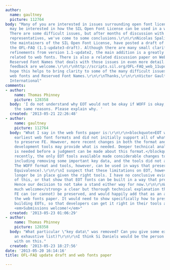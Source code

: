 ```yaml
---
author:
  name: gaultney
  picture: 112764
body: "Many of you are interested in issues surrounding open font licensing, so you
  may be interested in how the SIL Open Font License can be used in a web fonts world.
  There are some difficult issues, but after months of discussion with various industry
  representatives, we've come to some conclusions.\r\n\r\nNicolas Spalinger and I,
  the maintainers of the SIL Open Font License, have posted a draft of an update to
  the OFL-FAQ (1.1-update3-draft). Although there are many small clarifications and
  refinements from version 1.1-update2, the main addition is a greatly expanded section
  related to web fonts. There is also a related discussion paper on Web Fonts and
  Reserved Font Names that deals with those issues in even more detail. Comments and
  feedback are welcome.\r\n\r\nhttp://scripts.sil.org/OFL-FAQ_web_11update3draft\r\nhttp://scripts.sil.org/OFL_web_fonts_and_RFNs\r\n\r\nWe
  hope this helps to bring clarity to some of the many difficult issues related to
  web fonts and Reserved Font Names.\r\n\r\nThanks,\r\n\r\nVictor Gaultney\r\nSIL
  International"
comments:
- author:
    name: Thomas Phinney
    picture: 128358
  body: 'I do not understand why EOT would not be okay if WOFF is okay, for precisely
    the same reasons. Please explain why. '
  created: '2013-05-21 22:26:48'
- author:
    name: gaultney
    picture: 112764
  body: "What I say in the web fonts paper is:\r\n\r\n<blockquote>EOT was one of the
    earliest web font formats and did not initially support all of what is needed
    to preserve FE. However, more recent changes in both the format and supporting
    development tools may provide what is needed. Deeper technical analysis of this
    is needed before a judgment can be made about this format.</blockquote>\r\n\r\nUntil
    recently, the only EOT tools available made considerable changes to the font,
    including removing some important key data, and the tools did not allow otherwise.
    The WOFF format and tools, however, can be used in ways that preserve FE (Functional
    Equivalence).\r\n\r\nI suspect that these limitations on EOT, however, may no
    longer be in place given the right tools. I have no conclusive evidence or examples
    of this, or that show that EOT fonts can be built in a way that preserves FE.
    Hence our decision to not take a stand either way for now.\r\n\r\nWe would <strong>very
    much welcome</strong> a clear but thorough technical explanation that shows that
    FE can (or cannot) be preserved, and would happily add that as an appendix to
    the web fonts paper. It would need to show specifically how to preserve FE when
    building EOTs, so that developers can get it right in their tools and build systems.
    <em>Submissions welcome!</em>"
  created: '2013-05-23 01:06:29'
- author:
    name: Thomas Phinney
    picture: 128358
  body: "What particular \"key data\" was removed? Can you give some examples (or
    an exhaustive list)?\r\n\r\nI think Si Daniels would be the person to be in touch
    with on this."
  created: '2013-05-23 18:27:56'
date: '2013-05-20 16:14:16'
title: OFL-FAQ update draft and web fonts paper

---
```

